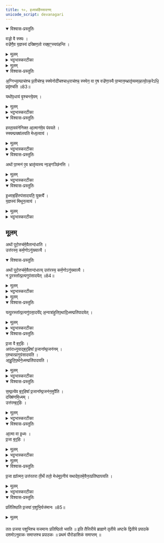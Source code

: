 ```yaml
---
title: १०, इध्माबर्हिस्सादनम्
unicode_script: devanagari
---
```


<details open><summary>विश्वास-प्रस्तुतिः</summary>

वज्रो॒ वै स्फ्यः ।  
वज्रे॑णै॒व य॒ज्ञस्य॑ दख्षिण॒तो रख्षा॒ꣳ॒स्यप॑हन्ति ।
</details>

<details><summary>मूलम्</summary>

वज्रो॒ वै स्फ्यः ।  
वज्रे॑णै॒व य॒ज्ञस्य॑ दख्षिण॒तो रख्षा॒ꣳ॒स्यप॑हन्ति ।
</details>

<details><summary>भट्टभास्करटीका</summary>

1वज्रो वा इत्यादि ॥ अन्वञ्चं आत्माभिमुखं क्षण्वीत हिंस्यात् आत्मानं अध्वर्युः । कर्मणि वा कर्तृप्रत्ययः । क्षण्येत हिंस्येत । वज्रेणैवेति, यत्तुल्यः स्फ्यः ।
</details>


<details><summary>मूलम्</summary>

अ॒ग्निभ्या॒म्प्राच॑श्च प्र॒तीच॑श्च ।
स्फ्येनोदी॑चश्चाध॒राच॑श्च ।
स्फ्येन॒ वा ए॒ष वज्रे॑णा॒स्यै पा॒प्मान॒म्भ्रातृ॑व्यमप॒हत्य॑ ।
उ॒त्क॒रेऽधि॒ प्रवृ॑श्चति ॥83॥  
</details>

<details open><summary>विश्वास-प्रस्तुतिः</summary>

अ॒ग्निभ्या॒म्प्राच॑श्च प्र॒तीच॑श्च॒ स्फ्येनोदी॑चश्चाध॒राच॑श्च॒  स्फ्येन॒ वा ए॒ष वज्रे॑णा॒स्यै पा॒प्मान॒म्भ्रातृ॑व्यमप॒हत्यो॒त्क॒रेऽधि॒ प्रवृ॑श्चति ॥83॥  

यथो॑प॒धाय॑ वृ॒श्चन्त्ये॒वम् ।
</details>

<details><summary>मूलम्</summary>

अ॒ग्निभ्या॒म्प्राच॑श्च प्र॒तीच॑श्च॒ स्फ्येनोदी॑चश्चाध॒राच॑श्च॒  स्फ्येन॒ वा ए॒ष वज्रे॑णा॒स्यै पा॒प्मान॒म्भ्रातृ॑व्यमप॒हत्यो॒त्क॒रेऽधि॒ प्रवृ॑श्चति ॥83॥  

यथो॑प॒धाय॑ वृ॒श्चन्त्ये॒वम् ।
</details>

<details><summary>भट्टभास्करटीका</summary>

अग्निभ्यामिति । आहवनीयगार्हपत्याभ्याम् । स्फयेनोदीचश्चाधराश्चेति तिर्यञ्चं स्फ्यं स्तब्ध्वा संप्रैषात् एवं स्फ्येन वज्रतुल्येनास्याः पृथिव्याः सम्बधिनं पाप्मानं भ्रातृव्यं अपहत्य उत्पाट्य उत्करे उपधानस्थानीये अधिनिधाय वृश्चति यथा लोके किञ्चित्काष्ठादिकमुपधाय व्रश्चनीयं वृश्चन्ति एवमेतत् ।
</details>

<details open><summary>विश्वास-प्रस्तुतिः</summary>

हस्ता॒वव॑नेनिक्त आ॒त्मान॑मे॒व प॑वयते ।  
स्फ्यम्प्रख्षा॑लयति मेध्य॒त्वाय॑ ।
</details>

<details><summary>मूलम्</summary>

हस्ता॒वव॑नेनिक्त आ॒त्मान॑मे॒व प॑वयते ।  
स्फ्यम्प्रख्षा॑लयति मेध्य॒त्वाय॑ ।
</details>

<details><summary>भट्टभास्करटीका</summary>

नेनिक्ते शोधयति ।
</details>

<details open><summary>विश्वास-प्रस्तुतिः</summary>

अथो॑ पा॒प्मन॑ ए॒व भ्रातृ॑व्यस्य न्य॒ङ्गञ्छि॑नत्ति ।
</details>

<details><summary>मूलम्</summary>

अथो॑ पा॒प्मन॑ ए॒व भ्रातृ॑व्यस्य न्य॒ङ्गञ्छि॑नत्ति ।
</details>

<details><summary>भट्टभास्करटीका</summary>

अथो इति अपि च भ्रातृव्यस्य पाप्मनः न्यङ्गं न्यञ्जनं शरीरशोभां तेजः छिनत्ति स्फ्यप्रक्षाळनेन । निभृतं वा अङ्गं न्यङ्गम् ॥
</details>

<details open><summary>विश्वास-प्रस्तुतिः</summary>

इ॒ध्माब॒र्हिरुप॑सादयति॒ युक्त्यै᳚ ।  
य॒ज्ञस्य॑ मिथुन॒त्वाय॑ ।
</details>

<details><summary>मूलम्</summary>

इ॒ध्माब॒र्हिरुप॑सादयति॒ युक्त्यै᳚ ।  
य॒ज्ञस्य॑ मिथुन॒त्वाय॑ ।
</details>

<details><summary>भट्टभास्करटीका</summary>

2इध्माबर्हिः इध्मं च बर्हिश्च उत्तरेणाहवनीयं प्रागग्रमुपसादयति युक्त्यै यज्ञेन योगो यथा स्यात् । किञ्च - यज्ञस्य मिथुनत्वाय द्वयोस्सहोपसादनम् ।
</details>

## मूूलम्
अथो॑ पुरो॒रुच॑मे॒वैतान्द॑धाति ।  
उत्त॑रस्य॒ कर्म॒णोऽनु॑ख्यात्यै ।
<details open><summary>विश्वास-प्रस्तुतिः</summary>

अथो॑ पुरो॒रुच॑मे॒वैतान्द॑धात्य् उत्त॑रस्य॒ कर्म॒णोऽनु॑ख्यात्यै ।   
न पु॒रस्ता᳚त्प्र॒त्यगुप॑सादयेत् ॥84॥  
</details>

<details><summary>मूलम्</summary>

अथो॑ पुरो॒रुच॑मे॒वैतान्द॑धात्य् उत्त॑रस्य॒ कर्म॒णोऽनु॑ख्यात्यै ।   
न पु॒रस्ता᳚त्प्र॒त्यगुप॑सादयेत् ॥84॥  
</details>

<details><summary>भट्टभास्करटीका</summary>

अपि च पुरोरुचं पुरस्ताद्दीपनां इमां यज्ञस्य स्थापयति उत्तरस्य करिष्यमाणस्य कर्मणोऽनुख्यात्यै अनुक्रमेण प्रकाशनार्थं, रोचनार्थत्वात् ।
</details>


<details><summary>मूलम्</summary>

यत्पु॒रस्ता᳚त्प्र॒त्यगु॑पसा॒दये᳚त् ।
अ॒न्यत्रा॑हुतिप॒थादि॒ध्मम्प्रति॑पादयेत् ।
</details>

<details open><summary>विश्वास-प्रस्तुतिः</summary>

यत्पु॒रस्ता᳚त्प्र॒त्यगु॑पसा॒दये᳚द् अ॒न्यत्रा॑हुतिप॒थादि॒ध्मम्प्रति॑पादयेत् ।
</details>

<details><summary>मूलम्</summary>

यत्पु॒रस्ता᳚त्प्र॒त्यगु॑पसा॒दये᳚द् अ॒न्यत्रा॑हुतिप॒थादि॒ध्मम्प्रति॑पादयेत् ।
</details>

<details><summary>भट्टभास्करटीका</summary>

अन्यत्रेति । आहुतिपथात् आहुतिन्यायात् प्राचीनत्वात् अन्यत्र अनाहुतिपथे इध्मं प्रवर्तयेत् ।
</details>

<details open><summary>विश्वास-प्रस्तुतिः</summary>

प्र॒जा वै ब॒र्॒हिः ।  
अप॑राध्नुयाद्ब॒र्॒हिषा᳚ प्र॒जाना᳚म्प्र॒जन॑नम् ।  
प॒श्चात्प्रागुप॑सादयति ।  
आ॒हु॒ति॒प॒थेने॒ध्मम्प्रति॑पादयति ।  
</details>

<details><summary>मूलम्</summary>

प्र॒जा वै ब॒र्॒हिः ।  
अप॑राध्नुयाद्ब॒र्॒हिषा᳚ प्र॒जाना᳚म्प्र॒जन॑नम् ।  
प॒श्चात्प्रागुप॑सादयति ।  
आ॒हु॒ति॒प॒थेने॒ध्मम्प्रति॑पादयति ।  
</details>

<details><summary>भट्टभास्करटीका</summary>

अथ बर्हिषः प्रतीचीनत्वे दोषमाह - प्रजा वा इति । बर्हिषा हेतुना प्रजानां प्रजननं प्राचीनवृत्तिं अपराध्नुयात् अयुक्तेन रूपेण प्रवर्तयेत् । पश्चात्प्रागुपसादने दोषद्वयाभावः ।
</details>

<details open><summary>विश्वास-प्रस्तुतिः</summary>

स॒म्प्र॒त्ये॑व ब॒र्॒हिषा᳚ प्र॒जाना᳚म्प्र॒जन॑न॒मुपै॑ति ।  
दख्षि॑णमि॒ध्मम् ।  
उत्त॑रम्ब॒र्॒हिः ।  
</details>

<details><summary>मूलम्</summary>

स॒म्प्र॒त्ये॑व ब॒र्॒हिषा᳚ प्र॒जाना᳚म्प्र॒जन॑न॒मुपै॑ति ।  
दख्षि॑णमि॒ध्मम् ।  
उत्त॑रम्ब॒र्॒हिः ।  
</details>

<details><summary>भट्टभास्करटीका</summary>

संप्रत्येवेति । युक्तेन रूपेण ।
</details>

<details open><summary>विश्वास-प्रस्तुतिः</summary>

आ॒त्मा वा इ॒ध्मः ।  
प्र॒जा ब॒र्॒हिः ।  
</details>

<details><summary>मूलम्</summary>

आ॒त्मा वा इ॒ध्मः ।  
प्र॒जा ब॒र्॒हिः ।  
</details>

<details><summary>भट्टभास्करटीका</summary>

आत्मेति । अग्नेरभ्यन्तरत्वात् । प्रजा बर्हिः संतन्यमानत्वात् प्रजातुल्यम् ।
</details>


<details><summary>मूलम्</summary>

प्र॒जा ह्या᳚त्मन॒ उत्त॑रतरा ती॒र्थे ।  
ततो॒ मेध॑मुप॒नीय॑ ।  
य॒था॒दे॒व॒तमे॒वैन॒त्प्रति॑ष्ठापयति ।
</details>

<details open><summary>विश्वास-प्रस्तुतिः</summary>

प्र॒जा ह्या᳚त्मन॒ उत्त॑रतरा ती॒र्थे ततो॒ मेध॑मुप॒नीय॑
यथादेव॒तमे॒वैन॒त्प्रति॑ष्ठापयति ।
</details>

<details><summary>मूलम्</summary>

प्र॒जा ह्या᳚त्मन॒ उत्त॑रतरा ती॒र्थे ततो॒ मेध॑मुप॒नीय॑
यथादेव॒तमे॒वैन॒त्प्रति॑ष्ठापयति ।
</details>

<details><summary>भट्टभास्करटीका</summary>

उत्तरतरेति । तीर्थे भावे उद्गततरा, ततः तेनैव क्रमेण मेधमुपनीय यथादेवतं आत्मप्रजास्वभावानतिक्रमेण एनत् इध्माबर्हिः प्रतिष्ठापयति
</details>

<details open><summary>विश्वास-प्रस्तुतिः</summary>

प्रति॑तिष्ठति प्र॒जया॑ प॒शुभि॒र्यज॑मानः ॥85॥  
</details>

<details><summary>मूलम्</summary>

प्रति॑तिष्ठति प्र॒जया॑ प॒शुभि॒र्यज॑मानः ॥85॥  
</details>

####

ततः प्रजया पशुभिश्च यजमानः प्रतिष्ठितो भवति ॥
इति तैत्तिरीये ब्राह्मणे तृतीये अष्टके द्वितीये प्रपाठके दशमोऽनुवाकः समाप्तश्च प्रपाठकः ॥
प्रथमं पौरोडाशिकं समाप्तम् ॥  
